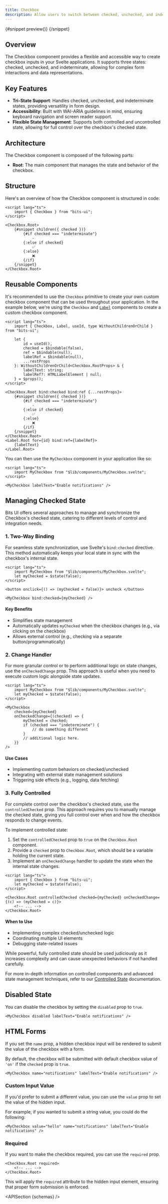 ```yaml
---
title: Checkbox
description: Allow users to switch between checked, unchecked, and indeterminate states.
---
```


<script>
	import { APISection, ComponentPreviewV2, CheckboxDemo, CheckboxDemoCustom, Callout } from '$lib/components/index.js'
	export let schemas;
</script>

<ComponentPreviewV2 name="checkbox-demo" comp="Checkbox">

{#snippet preview()}
<CheckboxDemo />
{/snippet}

</ComponentPreviewV2>

## Overview

The Checkbox component provides a flexible and accessible way to create checkbox inputs in your Svelte applications. It supports three states: checked, unchecked, and indeterminate, allowing for complex form interactions and data representations.

## Key Features

-   **Tri-State Support**: Handles checked, unchecked, and indeterminate states, providing versatility in form design.
-   **Accessibility**: Built with WAI-ARIA guidelines in mind, ensuring keyboard navigation and screen reader support.
-   **Flexible State Management**: Supports both controlled and uncontrolled state, allowing for full control over the checkbox's checked state.

## Architecture

The Checkbox component is composed of the following parts:

-   **Root**: The main component that manages the state and behavior of the checkbox.

## Structure

Here's an overview of how the Checkbox component is structured in code:

```svelte
<script lang="ts">
	import { Checkbox } from "bits-ui";
</script>

<Checkbox.Root>
	{#snippet children({ checked })}
		{#if checked === "indeterminate"}
			-
		{:else if checked}
			✅
		{:else}
			❌
		{/if}
	{/snippet}
</Checkbox.Root>
```

## Reusable Components

It's recommended to use the `Checkbox` primitive to create your own custom checkbox component that can be used throughout your application. In the example below, we're using the `Checkbox` and [`Label`](/docs/components/label) components to create a custom checkbox component.

```svelte title="MyCheckbox.svelte"
<script lang="ts">
	import { Checkbox, Label, useId, type WithoutChildrenOrChild } from "bits-ui";

	let {
		id = useId(),
		checked = $bindable(false),
		ref = $bindable(null),
		labelRef = $bindable(null),
		...restProps
	}: WithoutChildrenOrChild<Checkbox.RootProps> & {
		labelText: string;
		labelRef?: HTMLLabelElement | null;
	} = $props();
</script>

<Checkbox.Root bind:checked bind:ref {...restProps}>
	{#snippet children({ checked })}
		{#if checked === "indeterminate"}
			-
		{:else if checked}
			✅
		{:else}
			❌
		{/if}
	{/snippet}
</Checkbox.Root>
<Label.Root for={id} bind:ref={labelRef}>
	{labelText}
</Label.Root>
```

You can then use the `MyCheckbox` component in your application like so:

```svelte title="+page.svelte"
<script lang="ts">
	import MyCheckbox from "$lib/components/MyCheckbox.svelte";
</script>

<MyCheckbox labelText="Enable notifications" />
```

<CheckboxDemoCustom labelText="Enable notifications" />

## Managing Checked State

Bits UI offers several approaches to manage and synchronize the Checkbox's checked state, catering to different levels of control and integration needs.

### 1. Two-Way Binding

For seamless state synchronization, use Svelte's `bind:checked` directive. This method automatically keeps your local state in sync with the checkbox's internal state.

```svelte
<script lang="ts">
	import MyCheckbox from "$lib/components/MyCheckbox.svelte";
	let myChecked = $state(false);
</script>

<button onclick={() => (myChecked = false)}> uncheck </button>

<MyCheckbox bind:checked={myChecked} />
```

#### Key Benefits

-   Simplifies state management
-   Automatically updates `myChecked` when the checkbox changes (e.g., via clicking on the checkbox)
-   Allows external control (e.g., checking via a separate button/programmatically)

### 2. Change Handler

For more granular control or to perform additional logic on state changes, use the `onCheckedChange` prop. This approach is useful when you need to execute custom logic alongside state updates.

```svelte
<script lang="ts">
	import MyCheckbox from "$lib/components/MyCheckbox.svelte";
	let myChecked = $state(false);
</script>

<MyCheckbox
	checked={myChecked}
	onCheckedChange={(checked) => {
		myChecked = checked;
		if (checked === "indeterminate") {
			// do something different
		}
		// additional logic here.
	}}
/>
```

#### Use Cases

-   Implementing custom behaviors on checked/unchecked
-   Integrating with external state management solutions
-   Triggering side effects (e.g., logging, data fetching)

### 3. Fully Controlled

For complete control over the checkbox's checked state, use the `controlledChecked` prop. This approach requires you to manually manage the checked state, giving you full control over when and how the checkbox responds to change events.

To implement controlled state:

1. Set the `controlledChecked` prop to `true` on the `Checkbox.Root` component.
2. Provide a `checked` prop to `Checkbox.Root`, which should be a variable holding the current state.
3. Implement an `onCheckedChange` handler to update the state when the internal state changes.

```svelte
<script lang="ts">
	import { Checkbox } from "bits-ui";
	let myChecked = $state(false);
</script>

<Checkbox.Root controlledChecked checked={myChecked} onCheckedChange={(c) => (myChecked = c)}>
	<!-- ... -->
</Checkbox.Root>
```

#### When to Use

-   Implementing complex checked/unchecked logic
-   Coordinating multiple UI elements
-   Debugging state-related issues

<Callout>

While powerful, fully controlled state should be used judiciously as it increases complexity and can cause unexpected behaviors if not handled carefully.

For more in-depth information on controlled components and advanced state management techniques, refer to our [Controlled State](/docs/controlled-state) documentation.

</Callout>

## Disabled State

You can disable the checkbox by setting the `disabled` prop to `true`.

```svelte /disabled/
<MyCheckbox disabled labelText="Enable notifications" />
```

<CheckboxDemoCustom disabled labelText="Enable notifications" />

## HTML Forms

If you set the `name` prop, a hidden checkbox input will be rendered to submit the value of the checkbox with a form.

By default, the checkbox will be submitted with default checkbox value of `'on'` if the `checked` prop is `true`.

```svelte /name="notifications"/
<MyCheckbox name="notifications" labelText="Enable notifications" />
```

### Custom Input Value

If you'd prefer to submit a different value, you can use the `value` prop to set the value of the hidden input.

For example, if you wanted to submit a string value, you could do the following:

```svelte /value="hello"/
<MyCheckbox value="hello" name="notifications" labelText="Enable notifications" />
```

### Required

If you want to make the checkbox required, you can use the `required` prop.

```svelte /required/
<Checkbox.Root required>
	<!-- ... -->
</Checkbox.Root>
```

This will apply the `required` attribute to the hidden input element, ensuring that proper form submission is enforced.

<APISection {schemas} />
